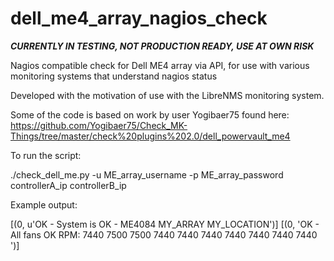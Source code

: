 # dell_me4_array_nagios_check

***CURRENTLY IN TESTING, NOT PRODUCTION READY, USE AT OWN RISK***

Nagios compatible check for Dell ME4 array via API, for use with various monitoring systems that understand nagios status

Developed with the motivation of use with the LibreNMS monitoring system.

Some of the code is based on work by user Yogibaer75 found here:
https://github.com/Yogibaer75/Check_MK-Things/tree/master/check%20plugins%202.0/dell_powervault_me4


To run the script:

./check_dell_me.py   -u ME_array_username   -p ME_array_password   controllerA_ip   controllerB_ip 

Example output:

[(0, u'OK - System is OK - ME4084 MY_ARRAY MY_LOCATION')]
[(0, 'OK - All fans OK RPM: 7440 7500 7500 7440 7440 7440 7440 7440 7440 7440 ')]

